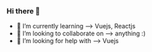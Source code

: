 ### Hi there 👋


- 🌱 I’m currently learning --> Vuejs, Reactjs 
- 👯 I’m looking to collaborate on --> anything :) 
- 🤔 I’m looking for help with --> Vuejs
